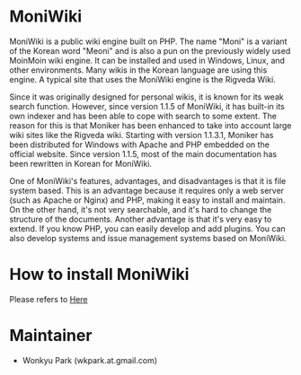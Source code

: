 
# MoniWiki

MoniWiki is a public wiki engine built on PHP. 
The name "Moni" is a variant of the Korean word "Meoni" and is also a pun on the previously widely used MoinMoin wiki engine. 
It can be installed and used in Windows, Linux, and other environments.
Many wikis in the Korean language are using this engine. 
A typical site that uses the MoniWiki engine is the Rigveda Wiki.

Since it was originally designed for personal wikis, it is known for its weak search function. 
However, since version 1.1.5 of MoniWiki, it has built-in its own indexer and has been able to cope with search to some extent. 
The reason for this is that Moniker has been enhanced to take into account large wiki sites like the Rigveda wiki.
Starting with version 1.1.3.1, Moniker has been distributed for Windows with Apache and PHP embedded on the official website. 
Since version 1.1.5, most of the main documentation has been rewritten in Korean for MoniWiki. 

One of MoniWiki's features, advantages, and disadvantages is that it is file system based. 
This is an advantage because it requires only a web server (such as Apache or Nginx) and PHP, making it easy to install and maintain. 
On the other hand, it's not very searchable, and it's hard to change the structure of the documents.
Another advantage is that it's very easy to extend. If you know PHP, you can easily develop and add plugins. 
You can also develop systems and issue management systems based on MoniWiki.


# How to install MoniWiki
 Please refers to [Here](https://github.com/wkpark/moniwiki-apserver/wiki/INSTALL)


# Maintainer
 * Wonkyu Park (wkpark.at.gmail.com)
